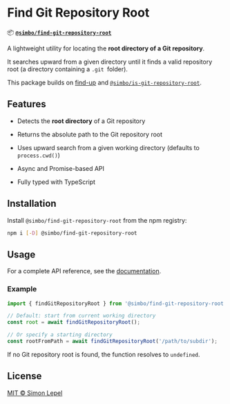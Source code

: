 # Find Git Repository Root

📦
[**`@simbo/find-git-repository-root`**](https://npmjs.com/package/@simbo/find-git-repository-root)

A lightweight utility for locating the **root directory of a Git repository**.

It searches upward from a given directory until it finds a valid repository root
(a directory containing a `.git `folder).

This package builds on [find-up](https://npmjs.com/package/find-up) and
[`@simbo/is-git-repository-root`](https://npmjs.com/package/@simbo/is-git-repository-root).

## Features

- Detects the **root directory** of a Git repository

- Returns the absolute path to the Git repository root

- Uses upward search from a given working directory (defaults to
  `process.cwd()`)

- Async and Promise-based API

- Fully typed with TypeScript

## Installation

Install `@simbo/find-git-repository-root` from the npm registry:

```bash
npm i [-D] @simbo/find-git-repository-root
```

## Usage

For a complete API reference, see the
[documentation](https://simbo.codes/packages/modules/_simbo_find-git-repository-root/).

### Example

```ts
import { findGitRepositoryRoot } from '@simbo/find-git-repository-root';

// Default: start from current working directory
const root = await findGitRepositoryRoot();

// Or specify a starting directory
const rootFromPath = await findGitRepositoryRoot('/path/to/subdir');
```

If no Git repository root is found, the function resolves to `undefined`.

## License

[MIT © Simon Lepel](http://simbo.mit-license.org/2025/)
